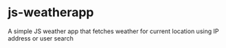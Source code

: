 # js-weatherapp
A simple JS weather app that fetches weather for current location using IP address or user search
